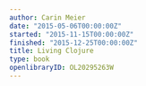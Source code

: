 ```yaml
---
author: Carin Meier
date: "2015-05-06T00:00:00Z"
started: "2015-11-15T00:00:00Z"
finished: "2015-12-25T00:00:00Z"
title: Living Clojure
type: book
openlibraryID: OL20295263W
---
```

